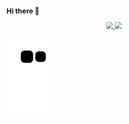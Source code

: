### Hi there 👋

<div align="center">
  <a href="https://github.com/EAPP93">
  <img height="200em" src="https://github-readme-stats.vercel.app/api?username=EAPP93&show_icons=true&theme=dracula&include_all_commits=true&count_private=true"/>
  <img height="200em" src="https://github-readme-stats.vercel.app/api/top-langs/?username=EAPP93&layout=compact&langs_count=7&theme=dracula"/>
</div>

  
![Snake animation](https://github.com/rafaballerini/rafaballerini/blob/output/github-contribution-grid-snake.svg)

  
  
<!--**EAPP93/EAPP93** is a ✨ _special_ ✨ repository because its `README.md` (this file) appears on your GitHub profile.

Here are some ideas to get you started:

- 🔭 I’m currently working on ...
- 🌱 I’m currently learning ...
- 👯 I’m looking to collaborate on ...
- 🤔 I’m looking for help with ...
- 💬 Ask me about ...
- 📫 How to reach me: ...
- 😄 Pronouns: ...
- ⚡ Fun fact: ...
-->
